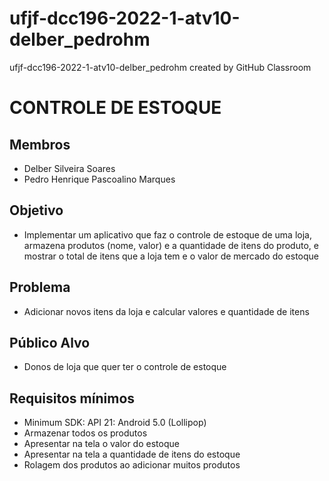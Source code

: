 # ufjf-dcc196-2022-1-atv10-delber_pedrohm
ufjf-dcc196-2022-1-atv10-delber_pedrohm created by GitHub Classroom


<h1> CONTROLE DE ESTOQUE </h1>

## Membros
- Delber Silveira Soares
- Pedro Henrique Pascoalino Marques

## Objetivo

- Implementar um aplicativo que faz o controle de estoque de uma loja,
armazena produtos (nome, valor) e a quantidade de itens do produto, e mostrar o total de itens que a loja tem e o valor de mercado do estoque

## Problema

- Adicionar novos itens da loja e calcular valores e quantidade de itens

## Público Alvo

- Donos de loja que quer ter o controle de estoque

## Requisitos mínimos

- Minimum SDK: API 21: Android 5.0 (Lollipop)
- Armazenar todos os produtos
- Apresentar na tela o valor do estoque
- Apresentar na tela a quantidade de itens do estoque
- Rolagem dos produtos ao adicionar muitos produtos

